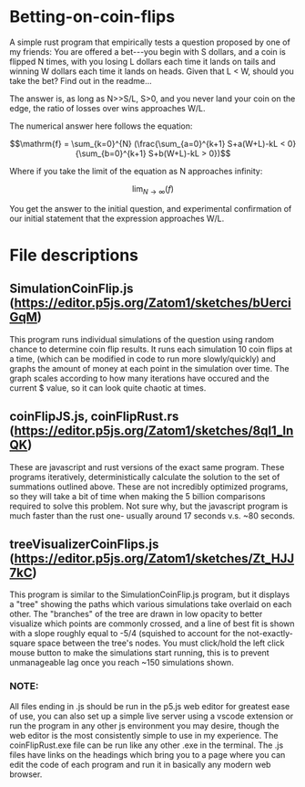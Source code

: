 # Betting-on-coin-flips
A simple rust program that empirically tests a question proposed by one of my friends: You are offered a bet---you begin with S dollars, and a coin is flipped N times, with you losing L dollars each time it lands on tails and winning W dollars each time it lands on heads. Given that L &lt; W, should you take the bet? Find out in the readme...

The answer is, as long as N>>S/L, S>0, and you never land your coin on the edge, the ratio of losses over wins approaches W/L. 

The numerical answer here follows the equation: 

$$\mathrm{f} =  \sum_{k=0}^{N} (\frac{\sum_{a=0}^{k+1} S+a(W+L)-kL < 0}{\sum_{b=0}^{k+1} S+b(W+L)-kL > 0})$$

Where if you take the limit of the equation as N approaches infinity:

$$\displaystyle \lim_{N \to \infty} (f)$$

You get the answer to the initial question, and experimental confirmation of our initial statement that the expression approaches W/L.

# File descriptions
## SimulationCoinFlip.js (https://editor.p5js.org/Zatom1/sketches/bUerciGqM)
This program runs individual simulations of the question using random chance to determine coin flip results. It runs each simulation 10 coin flips at a time, (which can be modified in code to run more slowly/quickly) and graphs the amount of money at each point in the simulation over time. The graph scales according to how many iterations have occured and the current $ value, so it can look quite chaotic at times.
## coinFlipJS.js, coinFlipRust.rs (https://editor.p5js.org/Zatom1/sketches/8ql1_lnQK)
These are javascript and rust versions of the exact same program. These programs iteratively, deterministically calculate the solution to the set of summations outlined above. These are not incredibly optimized programs, so they will take a bit of time when making the 5 billion comparisons required to solve this problem. Not sure why, but the javascript program is much faster than the rust one- usually around 17 seconds v.s. ~80 seconds.
## treeVisualizerCoinFlips.js (https://editor.p5js.org/Zatom1/sketches/Zt_HJJ7kC)
This program is similar to the SimulationCoinFlip.js program, but it displays a "tree" showing the paths which various simulations take overlaid on each other. The "branches" of the tree are drawn in low opacity to better visualize which points are commonly crossed, and a line of best fit is shown with a slope roughly equal to -5/4 (squished to account for the not-exactly-square space between the tree's nodes. You must click/hold the left click mouse button to make the simulations start running, this is to prevent unmanageable lag once you reach ~150 simulations shown.

### NOTE:
All files ending in .js should be run in the p5.js web editor for greatest ease of use, you can also set up a simple live server using a vscode extension or run the program in any other js environment you may desire, though the web editor is the most consistently simple to use in my experience. The coinFlipRust.exe file can be run like any other .exe in the terminal. The .js files have links on the headings which bring you to a page where you can edit the code of each program and run it in basically any modern web browser.
